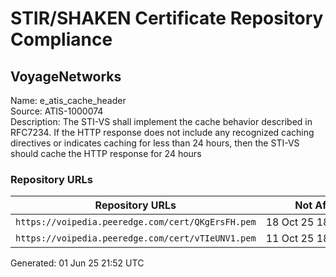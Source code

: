 # STIR/SHAKEN Certificate Repository Compliance

## VoyageNetworks

Name: e_atis_cache_header\
Source: ATIS-1000074\
Description: The STI-VS shall implement the cache behavior described in RFC7234. If the HTTP response does not include any recognized caching directives or indicates caching for less than 24 hours, then the STI-VS should cache the HTTP response for 24 hours
### Repository URLs

| Repository URLs | Not After |  Problems | Link |
|-----------------|-----------|-----------|------|
| `https://voipedia.peeredge.com/cert/QKgErsFH.pem` | 18&#160;Oct&#160;25&#160;18:41&#160;UTC | true | [view](../../REPOS/2163da3476ce01337d5b40885dbce5a9ec362d93/README.md) |
| `https://voipedia.peeredge.com/cert/vTIeUNV1.pem` | 11&#160;Oct&#160;25&#160;18:50&#160;UTC | true | [view](../../REPOS/13f3b70053b982ae38810ad0eaaa2b8bed4e5d82/README.md) |


Generated: 01 Jun 25 21:52 UTC